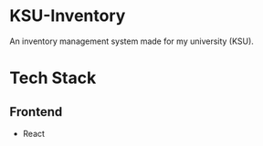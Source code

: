 # KSU-Inventory
An inventory management system made for my university (KSU).

# Tech Stack
## Frontend
* React
